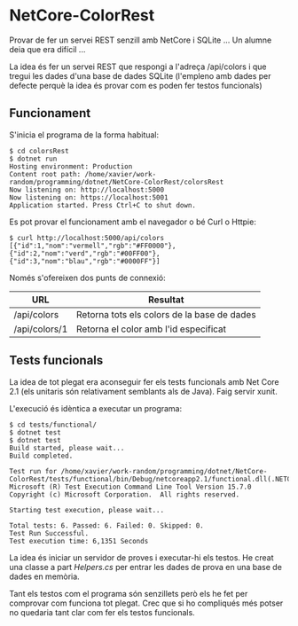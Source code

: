 # NetCore-ColorRest
Provar de fer un servei REST senzill amb NetCore i SQLite ... Un alumne deia que era difícil ...

La idea és fer un servei REST que respongi a l'adreça /api/colors i que tregui les dades d'una base 
de dades SQLite (l'empleno amb dades per defecte perquè la idea és provar com es poden fer testos
funcionals)

Funcionament
---------------------
S'inicia el programa de la forma habitual:

    $ cd colorsRest
    $ dotnet run
    Hosting environment: Production
    Content root path: /home/xavier/work-random/programming/dotnet/NetCore-ColorRest/colorsRest
    Now listening on: http://localhost:5000
    Now listening on: https://localhost:5001
    Application started. Press Ctrl+C to shut down.

Es pot provar el funcionament amb el navegador o bé Curl o Httpie:

    $ curl http://localhost:5000/api/colors
    [{"id":1,"nom":"vermell","rgb":"#FF0000"},{"id":2,"nom":"verd","rgb":"#00FF00"},{"id":3,"nom":"blau","rgb":"#0000FF"}]

Només s'ofereixen dos punts de connexió: 

| URL           | Resultat                                    |
| ------------- | ------------------------------------------- |
| /api/colors   | Retorna tots els colors de la base de dades |
| /api/colors/1 | Retorna el color amb l'id especificat       |


Tests funcionals
--------------------------
La idea de tot plegat era aconseguir fer els tests funcionals amb Net Core 2.1 (els unitaris són relativament semblants als de
Java). Faig servir xunit.

L'execució és idèntica a executar un programa: 

    $ cd tests/functional/
    $ dotnet test
    $ dotnet test
    Build started, please wait...
    Build completed.

    Test run for /home/xavier/work-random/programming/dotnet/NetCore-ColorRest/tests/functional/bin/Debug/netcoreapp2.1/functional.dll(.NETCoreApp,Version=v2.1)
    Microsoft (R) Test Execution Command Line Tool Version 15.7.0
    Copyright (c) Microsoft Corporation.  All rights reserved.

    Starting test execution, please wait...

    Total tests: 6. Passed: 6. Failed: 0. Skipped: 0.
    Test Run Successful.
    Test execution time: 6,1351 Seconds

La idea és iniciar un servidor de proves 
i executar-hi els testos. He creat una classe a part *Helpers.cs* per entrar les dades de prova en una base de
dades en memòria.

Tant els testos com el programa són senzillets però els he fet per comprovar com funciona tot plegat. Crec que si ho 
compliqués més potser no quedaria tant clar com fer els testos funcionals.


    
